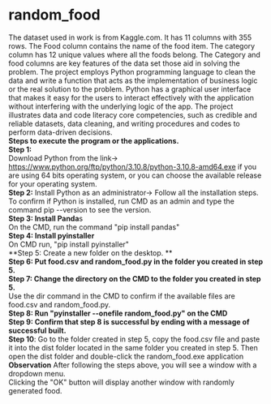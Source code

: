 # random_food
The dataset used in work is from Kaggle.com. It has 11 columns with 355 rows. The Food column contains the name of the food item. The category column has 12 unique values where all the foods belong. The Category and food columns are key features of the data set those aid in solving the problem. The project employs Python programming language to clean the data and write a function that acts as the implementation of business logic or the real solution to the problem. Python has a graphical user interface that makes it easy for the users to interact effectively with the application without interfering with the underlying logic of the app. The project illustrates data and code literacy core competencies, such as credible and reliable datasets, data cleaning, and writing procedures and codes to perform data-driven decisions. 
<br/>
**Steps to execute the program or the applications.**
<br/>
**Step 1:**
<br/>
Download Python from the link-> https://www.python.org/ftp/python/3.10.8/python-3.10.8-amd64.exe if you are using 64 bits operating system, or you can choose the available release for your operating system. 
<br/>
**Step 2:**
Install Python as an administrator-> Follow all the installation steps. 
<br/>
To confirm if Python is installed, run CMD as an admin and type the command pip --version to see the version.
<br/>
**Step 3: Install Panda**s<br/>
On the CMD, run the command "pip install pandas"
<br/>
**Step 4: Install pyinstaller**
<br/>
On CMD run, "pip install pyinstaller"
<br/>
**Step 5: Create a new folder on the desktop. **
<br/>
**Step 6: Put food.csv and random_food.py in the folder you created in step 5.**
<br/>
**Step 7: Change the directory on the CMD to the folder you created in step 5.<br/>**
Use the dir command in the CMD to confirm if the available files are food.csv and random_food.py.
<br/>
**Step 8: Run "pyinstaller --onefile random_food.py" on the CMD**
<br/>
**Step 9: Confirm that step 8 is successful by ending with a message of successful built.**
<br/>
**Step 10**: Go to the folder created in step 5, copy the food.csv file and paste it into the dist folder located in the same folder you created in step 5. Then open the dist folder and double-click the random_food.exe application 
<br/>
**Observation**
After following the steps above, you will see a window with a dropdown menu.<br/> Clicking the "OK" button will display another window with randomly generated food.


